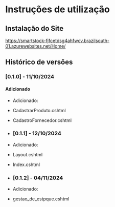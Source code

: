# Instruções de utilização

## Instalação do Site

https://smartstock-fjfcetdsg4ahfwcv.brazilsouth-01.azurewebsites.net/Home/
## Histórico de versões

### [0.1.0] - 11/10/2024
#### Adicionado
- Adicionado:
- CadastrarProduto.cshtml
- CadastroFornecedor.cshtml

- ### [0.1.1] - 12/10/2024
- Adicionado:
- Layout.cshtml
-  Index.cshtml

  - ### [0.1.2] - 04/11/2024
- Adicionado:
- gestao_de_estpque.cshtml
  
